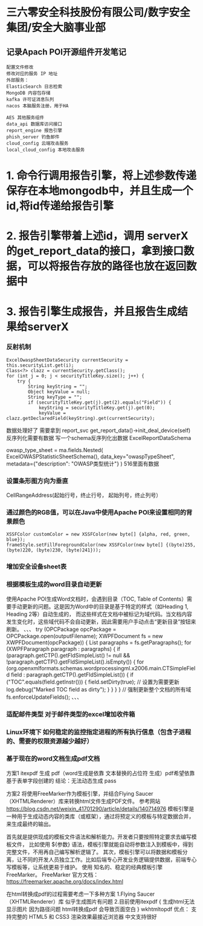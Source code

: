 # 三六零安全科技股份有限公司/数字安全集团/安全大脑事业部
## 记录Apach POI开源组件开发笔记
```
配置文件修改
修改对应的服务 IP 地址
外部服务：
ElasticSearch 日志检索
MongoDB 内容包存储
kafka 许可证消息队列
nacos 本脑服务注册，用于HA

AES 其他服务组件
data_api 数据库访问接口
report_engine 报告引擎
phish_server 钓鱼邮件
cloud_config 云端攻击服务
local_cloud_config 本地攻击服务
```
# 1. 命令行调用报告引擎，将上述参数传递保存在本地mongodb中，并且生成一个id,将id传递给报告引擎
# 2. 报告引擎带着上述id，调用 serverX的get_report_data的接口，拿到接口数据，可以将报告存放的路径也放在返回数据中
# 3. 报告引擎生成报告，并且报告生成结果给serverX

### 反射机制
    ExcelOwaspSheetDataSecurity currentSecurity = this.securityList.get(i);
    Class<?> clazz = currentSecurity.getClass();
    for (int j = 0; j < securityTitleKey.size(); j++) {
        try {
            String keyString = "";
            Object keyValue = null;
            String keyType = "";
            if (securityTitleKey.get(j).get(2).equals("Field")) {
                keyString = securityTitleKey.get(j).get(0);
                keyValue = clazz.getDeclaredField(keyString).get(currentSecurity);

数据处理好了 需要拿到 report_svc
get_report_data()->init_deal_device(self) 反序列化需要有数据
写一个schema反序列化出数据
ExcelReportDataSchema

owasp_type_sheet = ma.fields.Nested(
    ExcelOWASPStatisticSheetSchema(), data_key="owaspTypeSheet", metadata={"description": "OWASP类型统计"}
)
516里面有数据

### 设置条形图方向为垂直
CellRangeAddress(起始行号，终止行号， 起始列号，终止列号）

### 通过颜色的RGB值，可以在Java中使用Apache POI来设置相同的背景颜色
```
XSSFColor customColor = new XSSFColor(new byte[] {alpha, red, green, blue});
frameStyle.setFillForegroundColor(new XSSFColor(new byte[] {(byte)255, (byte)220, (byte)230, (byte)241}));
```
### 增加安全设备sheet表

### 根据模板生成的word目录自动更新
使用Apache POI生成Word文档时，会遇到目录（TOC, Table of Contents）需要手动更新的问题。这是因为Word中的目录是基于特定的样式（如Heading 1, Heading 2等）自动生成的，
而这些样式在文档中被标记为域代码。当文档内容发生变化时，这些域代码不会自动更新，因此需要用户手动点击“更新目录”按钮来刷新。
、、、
try (OPCPackage opcPackage = OPCPackage.open(outputFilename);
    XWPFDocument fs = new XWPFDocument(opcPackage)) {
    List<XWPFParagraph> paragraphs = fs.getParagraphs();
        for (XWPFParagraph paragraph : paragraphs) {
            if (paragraph.getCTP().getFldSimpleList() != null && !paragraph.getCTP().getFldSimpleList().isEmpty()) {
            for (org.openxmlformats.schemas.wordprocessingml.x2006.main.CTSimpleField field : paragraph.getCTP().getFldSimpleList()) {
                if ("TOC".equals(field.getInstr())) {
                    field.setDirty(true); // 设置为需要更新
                    log.debug("Marked TOC field as dirty");
                }
            }
    }
}
    // 强制更新整个文档的所有域
    fs.enforceUpdateFields();
、、、

### 适配邮件类型 对于邮件类型的excel增加收件箱

### Linux环境下 如何稳定的监控指定进程的所有执行信息（包含子进程的、需要的权限资源越少越好）

### 基于现在的word文档生成pdf文档
方案1 itexpdf 生成 pdf（word生成是依靠 文本替换的占位符 生成）pdf希望依靠 基于表单字段创建的
结论：无法动态生成 pass

方案2 将使用FreeMarker作为模板引擎，并结合Flying Saucer（XHTMLRenderer）库来转换html文件生成PDF文件。
参考网站 https://blog.csdn.net/weixin_41701290/article/details/140714976
模板引擎是一种用于生成动态内容的类库（或框架），通过将预定义的模板与特定数据合并，来生成最终的输出。

首先就是提供现成的模板文件语法和解析能力。开发者只要按照特定要求去编写模板文件，
比如使用 ${参数} 语法，模板引擎就能自动将参数注入到模板中，得到完整文件，不用再自己编写解析逻辑了。
其次，模板引擎可以将数据和模板分离，让不同的开发人员独立工作。比如后端专心开发业务逻辑提供数据，前端专心写模板等，让系统更易于维护。
使用 知名的、稳定的经典模板引擎 FreeMarker。
FreeMarker 官方文档： https://freemarker.apache.org/docs/index.html

在html转换成pdf的过程需要考虑一下多种方案
1.Flying Saucer（XHTMLRenderer）库 似乎生成图片有问题
2.目前使用itexpdf {
    生成html无法显示图片 因为路径问题
    html转换成pdf 会导致页面空白
}
wkhtmltopdf
优点：
支持完整的 HTML5 和 CSS3
渲染效果最接近浏览器
中文支持很好